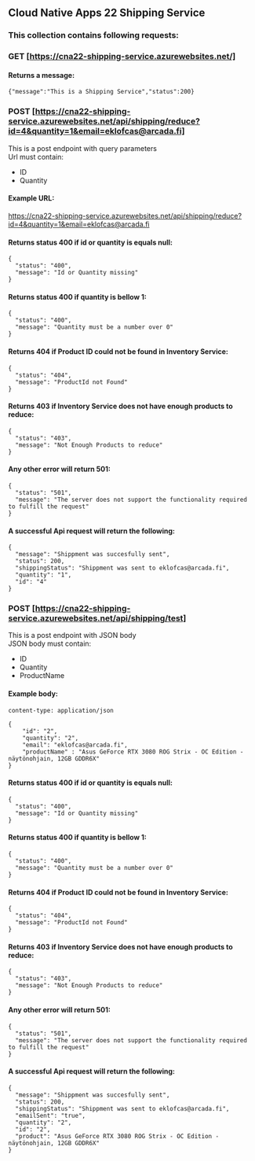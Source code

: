 ## Cloud Native Apps 22 Shipping Service

### This collection contains following requests:

### GET [https://cna22-shipping-service.azurewebsites.net/]
#### Returns a message:
```
{"message":"This is a Shipping Service","status":200}
```

### POST [https://cna22-shipping-service.azurewebsites.net/api/shipping/reduce?id=4&quantity=1&email=eklofcas@arcada.fi]
This is a post endpoint with query parameters <br/>
Url must contain:
* ID
* Quantity

#### Example URL:

https://cna22-shipping-service.azurewebsites.net/api/shipping/reduce?id=4&quantity=1&email=eklofcas@arcada.fi

#### Returns status 400 if id or quantity is equals null:
```
{
  "status": "400",
  "message": "Id or Quantity missing"
}
```


#### Returns status 400 if quantity is bellow 1: 
```
{
  "status": "400",
  "message": "Quantity must be a number over 0"
}
```
#### Returns 404 if Product ID could not be found in Inventory Service:
```
{
  "status": "404",
  "message": "ProductId not Found"
}
```
#### Returns 403 if Inventory Service does not have enough products to reduce:
```
{
  "status": "403",
  "message": "Not Enough Products to reduce"
}
```
#### Any other error will return 501:
```
{
  "status": "501",
  "message": "The server does not support the functionality required to fulfill the request"
}
```
#### A successful Api request will return the following:
```
{
  "message": "Shippment was succesfully sent",
  "status": 200,
  "shippingStatus": "Shippment was sent to eklofcas@arcada.fi",
  "quantity": "1",
  "id": "4"
}
```

### POST [https://cna22-shipping-service.azurewebsites.net/api/shipping/test]
This is a post endpoint with JSON body <br/>
JSON body must contain:
* ID
* Quantity
* ProductName

#### Example body:
```
content-type: application/json

{
    "id": "2",
    "quantity": "2",
    "email": "eklofcas@arcada.fi",
    "productName" : "Asus GeForce RTX 3080 ROG Strix - OC Edition -näytönohjain, 12GB GDDR6X"
}
```

#### Returns status 400 if id or quantity is equals null:
```
{
  "status": "400",
  "message": "Id or Quantity missing"
}
```

#### Returns status 400 if quantity is bellow 1: 
```
{
  "status": "400",
  "message": "Quantity must be a number over 0"
}
```
#### Returns 404 if Product ID could not be found in Inventory Service:
```
{
  "status": "404",
  "message": "ProductId not Found"
}
```
#### Returns 403 if Inventory Service does not have enough products to reduce:
```
{
  "status": "403",
  "message": "Not Enough Products to reduce"
}
```
#### Any other error will return 501:
```
{
  "status": "501",
  "message": "The server does not support the functionality required to fulfill the request"
}
```
#### A successful Api request will return the following:
```
{
  "message": "Shippment was succesfully sent",
  "status": 200,
  "shippingStatus": "Shippment was sent to eklofcas@arcada.fi",
  "emailSent": "true",
  "quantity": "2",
  "id": "2",
  "product": "Asus GeForce RTX 3080 ROG Strix - OC Edition -näytönohjain, 12GB GDDR6X"
}
```
